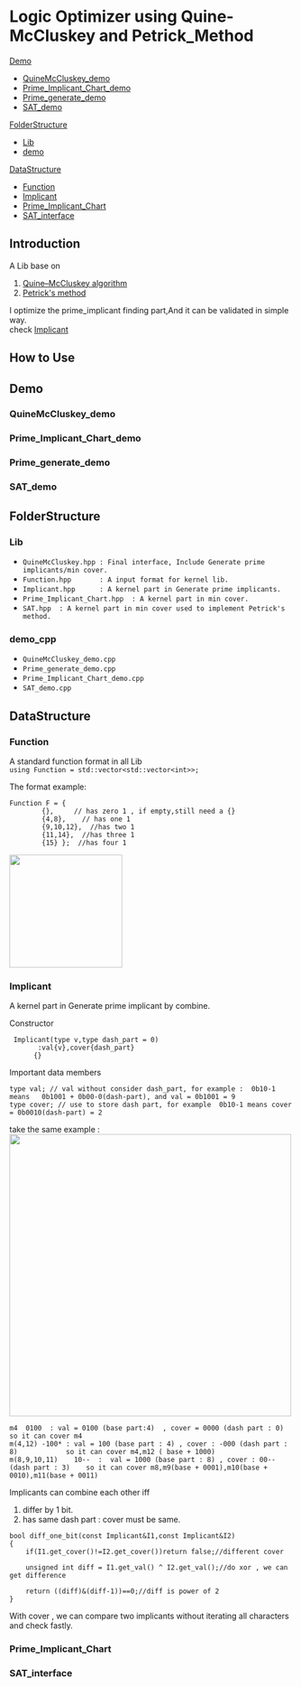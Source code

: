# Logic Optimizer using Quine-McCluskey and Petrick_Method  

[Demo](#demo)
* [QuineMcCluskey_demo](#quinemccluskey_demo)
* [Prime_Implicant_Chart_demo](#prime_implicant_chart_demo)
* [Prime_generate_demo](#prime_generate_demo)
* [SAT_demo](#sat_demo)   

[FolderStructure](#folderstructure)  
* [Lib](#lib)
* [demo](#demo_cpp)  

[DataStructure](#datastructure) 
* [Function](#function)   
* [Implicant](#implicant)
* [Prime_Implicant_Chart](#prime_implicant_chart)  
* [SAT_interface](#sat_interface ) 

## Introduction 
A Lib base on   

1. [Quine–McCluskey algorithm](https://en.wikipedia.org/wiki/Quine%E2%80%93McCluskey_algorithm)     
2. [Petrick's method](https://en.wikipedia.org/wiki/Petrick%27s_method) 

I optimize the prime_implicant finding part,And it can be validated in simple way.  
check  [Implicant](#implicant) 


## How to Use 

## Demo    

### QuineMcCluskey_demo

### Prime_Implicant_Chart_demo

### Prime_generate_demo  

### SAT_demo    

## FolderStructure    

### Lib  
  * `QuineMcCluskey.hpp : Final interface, Include Generate prime implicants/min cover. `
  * `Function.hpp       : A input format for kernel lib.`
  * `Implicant.hpp      : A kernel part in Generate prime implicants.`
  * `Prime_Implicant_Chart.hpp  : A kernel part in min cover.`
  * `SAT.hpp  : A kernel part in min cover used to implement Petrick's method.`


### demo_cpp 
  * `QuineMcCluskey_demo.cpp  `
  * `Prime_generate_demo.cpp  `
  * `Prime_Implicant_Chart_demo.cpp `
  * `SAT_demo.cpp `


## DataStructure   


### Function  

A standard function format in all Lib  
``` using Function = std::vector<std::vector<int>>; ``` 

The format example:
```
Function F = {
        {},     // has zero 1 , if empty,still need a {}
        {4,8},    // has one 1 
        {9,10,12},  //has two 1
        {11,14},  //has three 1 
        {15} };  //has four 1
```
<img src = "https://user-images.githubusercontent.com/52790122/115750138-6baaa980-a3ca-11eb-869d-bb69d74b4107.png" width = "200">

### Implicant   
A kernel part in Generate prime implicant by combine.    

Constructor 
```
 Implicant(type v,type dash_part = 0)
       :val{v},cover{dash_part}
      {}
```
Important data members

```
type val; // val without consider dash_part, for example :  0b10-1  means   0b1001 + 0b00-0(dash-part), and val = 0b1001 = 9  
type cover; // use to store dash part, for example  0b10-1 means cover = 0b0010(dash-part) = 2
```
take the same example  :  
<img src = "https://user-images.githubusercontent.com/52790122/115751707-02c43100-a3cc-11eb-9cff-acb20f278cbd.png" width = "500">

```
m4	0100  : val = 0100 (base part:4)  , cover = 0000 (dash part : 0)                so it can cover m4
m(4,12)	-100* : val = 100 (base part : 4) , cover : -000 (dash part : 8)            so it can cover m4,m12 ( base + 1000)
m(8,9,10,11)	10--  :  val = 1000 (base part : 8) , cover : 00-- (dash part : 3)    so it can cover m8,m9(base + 0001),m10(base + 0010),m11(base + 0011)
```

Implicants can combine each other iff  
1. differ by 1 bit.    
2. has same dash part : cover must be same. 

```
bool diff_one_bit(const Implicant&I1,const Implicant&I2)
{
    if(I1.get_cover()!=I2.get_cover())return false;//different cover

    unsigned int diff = I1.get_val() ^ I2.get_val();//do xor , we can get difference
    
    return ((diff)&(diff-1))==0;//diff is power of 2
}
```
With cover , we can compare two implicants without iterating all characters and  check fastly.



### Prime_Implicant_Chart


### SAT_interface 

